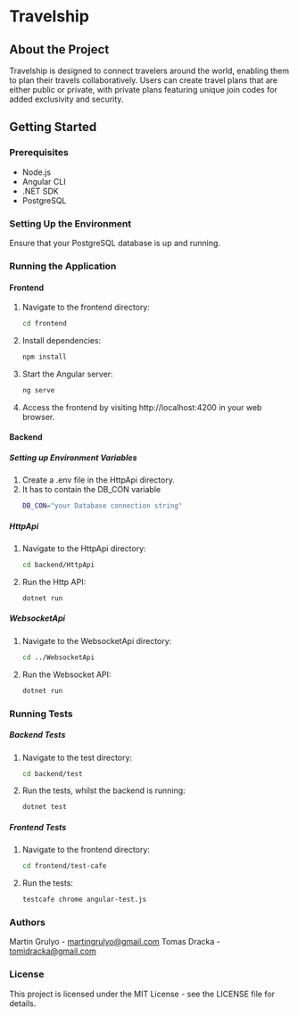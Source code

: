 # Travelship

## About the Project
Travelship is designed to connect travelers around the world, enabling them to plan their travels collaboratively. Users can create travel plans that are either public or private, with private plans featuring unique join codes for added exclusivity and security.

## Getting Started

### Prerequisites
- Node.js
- Angular CLI
- .NET SDK
- PostgreSQL

### Setting Up the Environment
Ensure that your PostgreSQL database is up and running.

### Running the Application

#### Frontend
1. Navigate to the frontend directory:
   ```bash
   cd frontend
2. Install dependencies:
   ```bash
   npm install
3. Start the Angular server:
    ```bash
   ng serve
4. Access the frontend by visiting http://localhost:4200 in your web browser.

#### Backend

##### Setting up Environment Variables
1. Create a .env file in the HttpApi directory.
2. It has to contain the DB_CON variable
    ```bash
    DB_CON="your Database connection string"

##### HttpApi
1. Navigate to the HttpApi directory:
   ```bash
   cd backend/HttpApi
2. Run the Http API:
   ```bash
   dotnet run

##### WebsocketApi
1. Navigate to the WebsocketApi directory:
   ```bash
   cd ../WebsocketApi
2. Run the Websocket API:
   ```bash
   dotnet run

### Running Tests

##### Backend Tests
1. Navigate to the test directory:
   ```bash
   cd backend/test
2. Run the tests, whilst the backend is running:
   ```bash
   dotnet test
   
##### Frontend Tests
1. Navigate to the frontend directory:
   ```bash
   cd frontend/test-cafe
2. Run the tests:
   ```bash
   testcafe chrome angular-test.js

### Authors
Martin Grulyo - martingrulyo@gmail.com
Tomas Dracka - tomidracka@gmail.com

### License
This project is licensed under the MIT License - see the LICENSE file for details.
